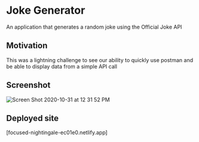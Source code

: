# Joke Generator

An application that generates a random joke using the Official Joke API

## Motivation 
This was a lightning challenge to see our ability to quickly use postman and be able to display data from a simple API call

## Screenshot
![Screen Shot 2020-10-31 at 12 31 52 PM](https://user-images.githubusercontent.com/66916708/97785802-5ec4a000-1b75-11eb-9d56-76ca3b31af3b.png)

## Deployed site

[focused-nightingale-ec01e0.netlify.app]

